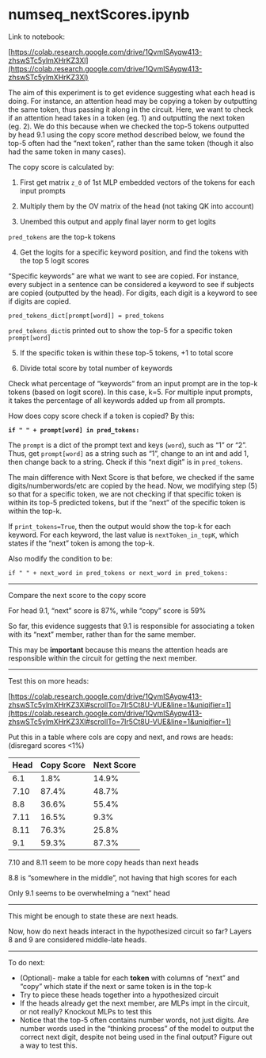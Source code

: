 # numseq_nextScores.ipynb

Link to notebook:

[https://colab.research.google.com/drive/1QvmISAyqw413-zhswSTc5ylmXHrKZ3Xl](https://colab.research.google.com/drive/1QvmISAyqw413-zhswSTc5ylmXHrKZ3Xl)

The aim of this experiment is to get evidence suggesting what each head is doing. For instance, an attention head may be copying a token by outputting the same token, thus passing it along in the circuit. Here, we want to check if an attention head takes in a token (eg. 1) and outputting the next token (eg. 2). We do this because when we checked the top-5 tokens outputted by head 9.1 using the copy score method described below, we found the top-5 often had the “next token”, rather than the same token (though it also had the same token in many cases).

The copy score is calculated by:

1) First get matrix `z_0` of 1st MLP embedded vectors of the tokens for each input prompts

2) Multiply them by the OV matrix of the head (not taking QK into account)

3) Unembed this output and apply final layer norm to get logits

`pred_tokens` are the top-k tokens

4) Get the logits for a specific keyword position, and find the tokens with the top 5 logit scores

“Specific keywords” are what we want to see are copied. For instance, every subject in a sentence can be considered a keyword to see if subjects are copied (outputted by the head). For digits, each digit is a keyword to see if digits are copied.

`pred_tokens_dict[prompt[word]] = pred_tokens`

`pred_tokens_dict`is printed out to show the top-5 for a specific token `prompt[word]`

5) If the specific token is within these top-5 tokens, +1 to total score

6) Divide total score by total number of keywords

Check what percentage of “keywords” from an input prompt are in the top-k tokens (based on logit score).  In this case, k=5. For multiple input prompts, it takes the percentage of all keywords added up from all prompts.

How does copy score check if a token is copied? By this:

**`if " " + prompt[word] in pred_tokens:`**

The `prompt` is a dict of the prompt text and keys (`word`), such as “1” or “2”. Thus, get `prompt[word]` as a string such as “1”, change to an int and add 1, then change back to a string. Check if this “next digit” is in `pred_tokens`.

The main difference with Next Score is that before, we checked if the same digits/numberwords/etc are copied by the head. Now, we modifying step (5) so that for a specific token, we are not checking if that specific token is within its top-5 predicted tokens, but if the “next” of the specific token is within the top-k.

If `print_tokens=True`, then the output would show the top-k for each keyword. For each keyword, the last value is `nextToken_in_topK`, which states if the “next” token is among the top-k.

Also modify the condition to be: 

`if " " + next_word in pred_tokens or next_word in pred_tokens:`

---

Compare the next score to the copy score

For head 9.1, “next” score is 87%, while “copy” score is 59%

So far, this evidence suggests that 9.1 is responsible for associating a token with its “next” member, rather than for the same member.

This may be **important** because this means the attention heads are responsible within the circuit for getting the next member.

---

Test this on more heads:

[https://colab.research.google.com/drive/1QvmISAyqw413-zhswSTc5ylmXHrKZ3Xl#scrollTo=7Ir5Ct8U-VUE&line=1&uniqifier=1](https://colab.research.google.com/drive/1QvmISAyqw413-zhswSTc5ylmXHrKZ3Xl#scrollTo=7Ir5Ct8U-VUE&line=1&uniqifier=1)

Put this in a table where cols are copy and next, and rows are heads: (disregard scores <1%)

| Head | Copy Score | Next Score |
| --- | --- | --- |
| 6.1 | 1.8% | 14.9% |
| 7.10 | 87.4% | 48.7% |
| 8.8 | 36.6% | 55.4% |
| 7.11 | 16.5% | 9.3% |
| 8.11 | 76.3% | 25.8% |
| 9.1 | 59.3% | 87.3% |

7.10 and 8.11 seem to be more copy heads than next heads

8.8 is “somewhere in the middle”, not having that high scores for each

Only 9.1 seems to be overwhelming a “next” head

---

This might be enough to state these are next heads.

Now, how do next heads interact in the hypothesized circuit so far? Layers 8 and 9 are considered middle-late heads.

---

To do next:

- (Optional)- make a table for each **token** with columns of “next” and “copy” which state if the next or same token is in the top-k
- Try to piece these heads together into a hypothesized circuit
- If the heads already get the next member, are MLPs impt in the circuit, or not really? Knockout MLPs to test this
- Notice that the top-5 often contains number words, not just digits. Are number words used in the “thinking process” of the model to output the correct next digit, despite not being used in the final output? Figure out a way to test this.